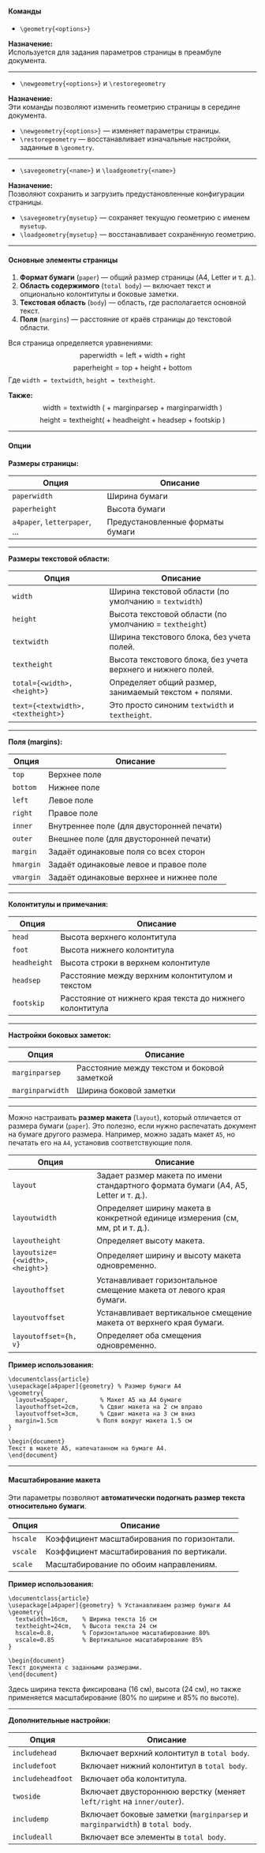 #### Команды

- `\geometry{<options>}` 

**Назначение:**  
Используется для задания параметров страницы в преамбуле документа.

---

- `\newgeometry{<options>}` и `\restoregeometry`

**Назначение:**  
Эти команды позволяют изменить геометрию страницы в середине документа.

- `\newgeometry{<options>}` — изменяет параметры страницы.
- `\restoregeometry` — восстанавливает изначальные настройки, заданные в `\geometry`.

---

- `\savegeometry{<name>}` и `\loadgeometry{<name>}`

**Назначение:**  
Позволяют сохранить и загрузить предустановленные конфигурации страницы.

- `\savegeometry{mysetup}` — сохраняет текущую геометрию с именем `mysetup`.
- `\loadgeometry{mysetup}` — восстанавливает сохранённую геометрию.

---

#### Основные элементы страницы

1. **Формат бумаги** (`paper`) — общий размер страницы (A4, Letter и т. д.).
2. **Область содержимого** (`total body`) — включает текст и опционально колонтитулы и боковые заметки.
3. **Текстовая область** (`body`) — область, где располагается основной текст.
4. **Поля** (`margins`) — расстояние от краёв страницы до текстовой области.

Вся страница определяется уравнениями:
$$\text{paperwidth}=\text{left}+\text{width}+\text{right}$$
$$\text{paperheight}=\text{top}+\text{height}+\text{bottom}$$
Где `width = textwidth`, `height = textheight`.

**Также:**
$$\text{width} = \text{textwidth}\ (\ +\ \text{marginparsep}\ +\ \text{marginparwidth}\ )$$
$$\text{height} = \text{textheight} (\ +\ \text{headheight}\ +\ \text{headsep}\ +\ \text{footskip}\ )$$

---

#### Опции

**Размеры страницы:**

| Опция                         | Описание                         |
| ----------------------------- | -------------------------------- |
| `paperwidth`                  | Ширина бумаги                    |
| `paperheight`                 | Высота бумаги                    |
| `a4paper`, `letterpaper`, ... | Предустановленные форматы бумаги |

---

**Размеры текстовой области:**

| Опция                              | Описание                                                     |
| ---------------------------------- | ------------------------------------------------------------ |
| `width`                            | Ширина текстовой области (по умолчанию = `textwidth`)        |
| `height`                           | Высота текстовой области (по умолчанию = `textheight`)       |
| `textwidth`                        | Ширина текстового блока, без учета полей.                    |
| `textheight`                       | Высота текстового блока, без учета верхнего и нижнего полей. |
| `total={<width>, <height>}`        | Определяет общий размер, занимаемый текстом + полями.        |
| `text={<textwidth>, <textheight>}` | Это просто синоним `textwidth` и `textheight`.               |

---

**Поля (margins):**

| Опция     | Описание                                  |
| --------- | ----------------------------------------- |
| `top`     | Верхнее поле                              |
| `bottom`  | Нижнее поле                               |
| `left`    | Левое поле                                |
| `right`   | Правое поле                               |
| `inner`   | Внутреннее поле (для двусторонней печати) |
| `outer`   | Внешнее поле (для двусторонней печати)    |
| `margin`  | Задаёт одинаковые поля со всех сторон     |
| `hmargin` | Задаёт одинаковые левое и правое поле     |
| `vmargin` | Задаёт одинаковые верхнее и нижнее поле   |

---

**Колонтитулы и примечания:**

| Опция        | Описание                                                 |
| ------------ | -------------------------------------------------------- |
| `head`       | Высота верхнего колонтитула                              |
| `foot`       | Высота нижнего колонтитула                               |
| `headheight` | Высота строки в верхнем колонтитуле                      |
| `headsep`    | Расстояние между верхним колонтитулом и текстом          |
| `footskip`   | Расстояние от нижнего края текста до нижнего колонтитула |

---

**Настройки боковых заметок:**

| Опция            | Описание                                    |
| ---------------- | ------------------------------------------- |
| `marginparsep`   | Расстояние между текстом и боковой заметкой |
| `marginparwidth` | Ширина боковой заметки                      |

---

Можно настраивать **размер макета** (`layout`), который отличается от размера бумаги (`paper`). Это полезно, если нужно распечатать документ на бумаге другого размера. Например, можно задать макет `A5`, но печатать его на `A4`, установив соответствующие поля.


| Опция                            | Описание                                                                            |
| -------------------------------- | ----------------------------------------------------------------------------------- |
| `layout`                         | Задает размер макета по имени стандартного формата бумаги (A4, A5, Letter и т. д.). |
| `layoutwidth`                    | Определяет ширину макета в конкретной единице измерения (см, мм, pt и т. д.).       |
| `layoutheight`                   | Определяет высоту макета.                                                           |
| `layoutsize={<width>, <height>}` | Определяет ширину и высоту макета одновременно.                                     |
| `layouthoffset`                  | Устанавливает горизонтальное смещение макета от левого края бумаги.                 |
| `layoutvoffset`                  | Устанавливает вертикальное смещение макета от верхнего края бумаги.                 |
| `layoutoffset={h, v}`            | Определяет оба смещения одновременно.                                               |

**Пример использования:**
```
\documentclass{article}
\usepackage[a4paper]{geometry} % Размер бумаги A4
\geometry{
  layout=a5paper,         % Макет A5 на A4 бумаге
  layouthoffset=2cm,      % Сдвиг макета на 2 см вправо
  layoutvoffset=3cm,      % Сдвиг макета на 3 см вниз
  margin=1.5cm           % Поля вокруг макета 1.5 см
}

\begin{document}
Текст в макете A5, напечатанном на бумаге A4.
\end{document}
```

---

#### Масштабирование макета

Эти параметры позволяют **автоматически подогнать размер текста относительно бумаги**.

| Опция    | Описание                                    |
| -------- | ------------------------------------------- |
| `hscale` | Коэффициент масштабирования по горизонтали. |
| `vscale` | Коэффициент масштабирования по вертикали.   |
| `scale`  | Масштабирование по обоим направлениям.      |

**Пример использования:**

```
\documentclass{article}
\usepackage[a4paper]{geometry} % Устанавливаем размер бумаги A4
\geometry{
  textwidth=16cm,    % Ширина текста 16 см
  textheight=24cm,   % Высота текста 24 см
  hscale=0.8,        % Горизонтальное масштабирование 80%
  vscale=0.85        % Вертикальное масштабирование 85%
}

\begin{document}
Текст документа с заданными размерами.
\end{document}
```

Здесь ширина текста фиксирована (16 см), высота (24 см), но также применяется масштабирование (80% по ширине и 85% по высоте).

---

**Дополнительные настройки:**

| Опция             | Описание                                                                     |
| ----------------- | ---------------------------------------------------------------------------- |
| `includehead`     | Включает верхний колонтитул в `total body`.                                  |
| `includefoot`     | Включает нижний колонтитул в `total body`.                                   |
| `includeheadfoot` | Включает оба колонтитула.                                                    |
| `twoside`         | Включает двустороннюю верстку (меняет `left/right` на `inner/outer`).        |
| `includemp`       | Включает боковые заметки (`marginparsep` и `marginparwidth`) в `total body`. |
| `includeall`      | Включает все элементы в `total body`.                                        |
